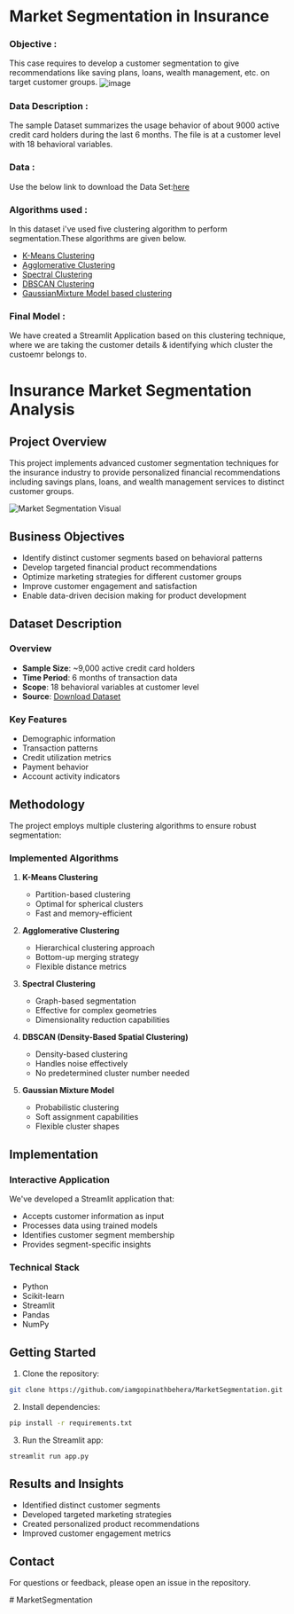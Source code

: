 # Market Segmentation in Insurance

### Objective  :
This case requires to develop a customer segmentation to give recommendations like saving plans, loans, wealth management, etc. on target customer groups.
<img align="center" src="https://user-images.githubusercontent.com/34673684/137431219-a5d99ac4-ce63-4435-8a49-4e19b09d0a07.png" alt="image">
### Data Description : 
The sample Dataset summarizes the usage behavior of about 9000 active credit card holders during the last 6 months. The file is at a customer level with 18 behavioral variables.
### Data :  
Use the below link to download the Data Set:[here](https://github.com/iamgopinathbehera/MarketSegmentation/blob/main/Clustered_Customer_Data.csv) 
### Algorithms used :  
In this dataset i've used five clustering algorithm to perform segmentation.These algorithms are given below.
- [K-Means Clustering](https://en.wikipedia.org/wiki/K-means_clustering)
- [Agglomerative Clustering](https://scikit-learn.org/stable/modules/generated/sklearn.cluster.AgglomerativeClustering.html)
- [Spectral Clustering](https://scikit-learn.org/stable/modules/generated/sklearn.cluster.SpectralClustering.html)
- [DBSCAN Clustering](https://scikit-learn.org/stable/modules/generated/sklearn.cluster.DBSCAN.html)
- [GaussianMixture Model based clustering](https://en.wikipedia.org/wiki/Mixture_model)
### Final Model  :
We have created a Streamlit Application based on this clustering technique, where we are taking the customer details & identifying which cluster the custoemr belongs to.



# Insurance Market Segmentation Analysis

## Project Overview
This project implements advanced customer segmentation techniques for the insurance industry to provide personalized financial recommendations including savings plans, loans, and wealth management services to distinct customer groups.

![Market Segmentation Visual](https://user-images.githubusercontent.com/34673684/137431219-a5d99ac4-ce63-4435-8a49-4e19b09d0a07.png)

## Business Objectives
- Identify distinct customer segments based on behavioral patterns
- Develop targeted financial product recommendations
- Optimize marketing strategies for different customer groups
- Improve customer engagement and satisfaction
- Enable data-driven decision making for product development

## Dataset Description
### Overview
- **Sample Size**: ~9,000 active credit card holders
- **Time Period**: 6 months of transaction data
- **Scope**: 18 behavioral variables at customer level
- **Source**: [Download Dataset](https://github.com/iamgopinathbehera/MarketSegmentation/blob/main/Clustered_Customer_Data.csv)

### Key Features
- Demographic information
- Transaction patterns
- Credit utilization metrics
- Payment behavior
- Account activity indicators

## Methodology
The project employs multiple clustering algorithms to ensure robust segmentation:

### Implemented Algorithms
1. **K-Means Clustering**
   - Partition-based clustering
   - Optimal for spherical clusters
   - Fast and memory-efficient

2. **Agglomerative Clustering**
   - Hierarchical clustering approach
   - Bottom-up merging strategy
   - Flexible distance metrics

3. **Spectral Clustering**
   - Graph-based segmentation
   - Effective for complex geometries
   - Dimensionality reduction capabilities

4. **DBSCAN (Density-Based Spatial Clustering)**
   - Density-based clustering
   - Handles noise effectively
   - No predetermined cluster number needed

5. **Gaussian Mixture Model**
   - Probabilistic clustering
   - Soft assignment capabilities
   - Flexible cluster shapes

## Implementation
### Interactive Application
We've developed a Streamlit application that:
- Accepts customer information as input
- Processes data using trained models
- Identifies customer segment membership
- Provides segment-specific insights

### Technical Stack
- Python
- Scikit-learn
- Streamlit
- Pandas
- NumPy

## Getting Started
1. Clone the repository:
```bash
git clone https://github.com/iamgopinathbehera/MarketSegmentation.git
```

2. Install dependencies:
```bash
pip install -r requirements.txt
```

3. Run the Streamlit app:
```bash
streamlit run app.py
```

## Results and Insights
- Identified distinct customer segments
- Developed targeted marketing strategies
- Created personalized product recommendations
- Improved customer engagement metrics



## Contact
For questions or feedback, please open an issue in the repository.

#   M a r k e t S e g m e n t a t i o n  
 
